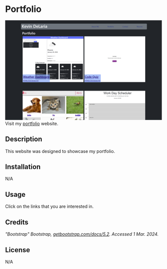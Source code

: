 # Portfolio

[<img src="./src/assets/images/screenshot.png">](https://kevin-delaria.netlify.app/)
Visit my [portfolio](https://kevin-delaria.netlify.app/) website.

## Description

 This website was designed to showcase my portfolio.

## Installation

N/A

## Usage

Click on the links that you are interested in.

## Credits

*"Bootstrap" Bootstrap, *[getbootstrap.com/docs/5.2](https://getbootstrap.com/docs/5.2/)*. Accessed 1 Mar. 2024.*

## License
N/A